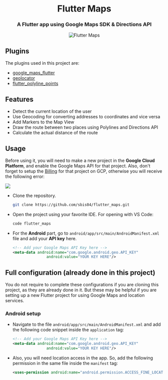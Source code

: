 <h1 align="center">Flutter Maps</h4>

<h3 align="center">A Flutter app using Google Maps SDK & Directions API</h4>

<p align="center">
  <img src="https://github.com/sbis04/flutter_maps/raw/master/screenshots/map_view.png" alt="Flutter Maps" />
</p>

## Plugins

The plugins used in this project are:

* [google_maps_flutter](https://pub.dev/packages/google_maps_flutter)
* [geolocator](https://pub.dev/packages/geolocator)
* [flutter_polyline_points](https://pub.dev/packages/flutter_polyline_points)

## Features

* Detect the current location of the user
* Use Geocoding for converting addresses to coordinates and vice versa
* Add Markers to the Map View
* Draw the route between two places using Polylines and Directions API
* Calculate the actual distance of the route

## Usage

Before using it, you will need to make a new project in the **Google Cloud Platform**, and enable the Google Maps API for that project. Also, don't forget to setup the [Billing](https://console.cloud.google.com/project/_/billing/enable) for that project on GCP, otherwise you will receive the following error:

![](https://github.com/sbis04/flutter_maps/raw/master/screenshots/billing_error.png)

* Clone the repository.
  
  ```bash
  git clone https://github.com/sbis04/flutter_maps.git
  ```

* Open the project using your favorite IDE. For opening with VS Code:
  
  ```bash
  code flutter_maps
  ```

* For the **Android** part, go to `android/app/src/main/AndroidManifest.xml` file and add your **API key** here.
  
  ```xml
  <!-- Add your Google Maps API Key here -->
  <meta-data android:name="com.google.android.geo.API_KEY"
                 android:value="YOUR KEY HERE"/>
  ```



<!-- > For more info regarding generating the **API key**, you can check out my article here. -->

## Full configuration (already done in this project)

You do not require to complete these configurations if you are cloning this project, as they are already done in it. But these may be helpful if you are setting up a new Flutter project for using Google Maps and location services.

### Android setup

* Navigate to the file `android/app/src/main/AndroidManifest.xml` and add the following code snippet inside the `application` tag:

   ```xml
   <!-- Add your Google Maps API Key here -->
   <meta-data android:name="com.google.android.geo.API_KEY"
                  android:value="YOUR KEY HERE"/>
   ```

* Also, you will need location access in the app. So, add the following permission in the same file inside the `manifest` tag:
  
  ```xml
  <uses-permission android:name="android.permission.ACCESS_FINE_LOCATION"/>
  ```

